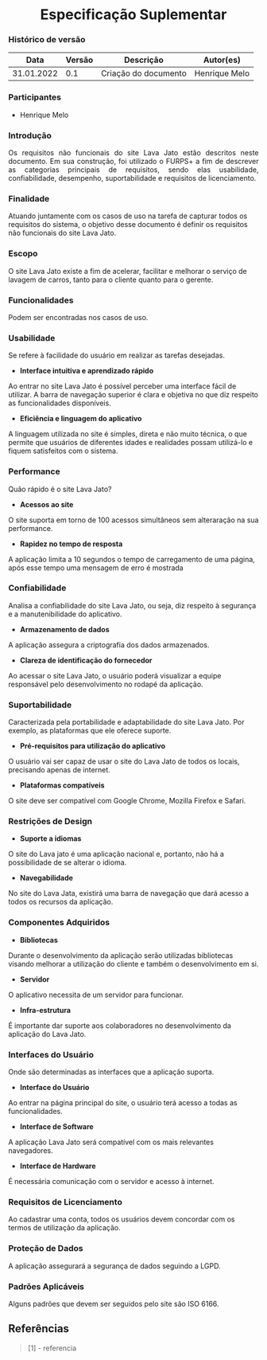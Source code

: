 # <center> Especificação Suplementar


### Histórico de versão<br>

|Data | Versão | Descrição | Autor(es)|
| -- | -- | -- | -- |
| 31.01.2022 | 0.1 | Criação do documento | Henrique Melo |

### Participantes

* Henrique Melo

### __Introdução__
<div align="justify"> 
    Os requisitos não funcionais do site Lava Jato estão descritos neste documento.
    Em sua construção, foi utilizado o FURPS+ a fim de descrever as categorias principais de requisitos, sendo elas usabilidade, confiabilidade, desempenho, suportabilidade e requisitos de licenciamento.
</div>

### __Finalidade__
Atuando juntamente com os casos de uso na tarefa de capturar todos os requisitos do sistema, o objetivo desse documento é definir os requisitos não funcionais do site Lava Jato.


### __Escopo__
O site Lava Jato existe a fim de acelerar, facilitar e melhorar o serviço de lavagem de carros, tanto para o cliente quanto para o gerente. 


### __Funcionalidades__
Podem ser encontradas nos casos de uso.

### __Usabilidade__
Se refere à facilidade do usuário em realizar as tarefas desejadas.

* __Interface intuitiva e aprendizado rápido__

Ao entrar no site Lava Jato é possível perceber uma interface fácil de utilizar. A barra de navegação superior é clara e objetiva no que diz respeito as funcionalidades disponíveis.


* __Eficiência e linguagem do aplicativo__

A linguagem utilizada no site é simples, direta e não muito técnica, o que permite que usuários de diferentes idades e realidades possam utilizá-lo e fiquem satisfeitos com o sistema.

### __Performance__
Quão rápido é o site Lava Jato?

* __Acessos ao site__

O site suporta em torno de 100 acessos simultâneos sem alteraração na sua performance.

* __Rapidez no tempo de resposta__

A aplicação limita a 10 segundos o tempo de carregamento de uma página, após esse tempo uma mensagem de erro é mostrada

### __Confiabilidade__
Analisa a confiabilidade do site Lava Jato, ou seja, diz respeito à segurança e a manutenibilidade do aplicativo.

* __Armazenamento de dados__

A aplicação assegura a criptografia dos dados armazenados.

* __Clareza de identificação do fornecedor__

Ao acessar o site Lava Jato, o usuário poderá visualizar a equipe responsável pelo desenvolvimento no rodapé da aplicação.


### __Suportabilidade__
Caracterizada pela portabilidade e adaptabilidade do site Lava Jato. Por exemplo, as plataformas que ele oferece suporte.

* __Pré-requisitos para utilização do aplicativo__

O usuário vai ser capaz de usar o site do Lava Jato de todos os locais, precisando apenas de internet.

* __Plataformas compatíveis__

O site deve ser compatível com Google Chrome, Mozilla Firefox e Safari.

### __Restrições de Design__

* __Suporte a idiomas__

O site do Lava jato é uma aplicação nacional e, portanto, não há a possibilidade de se alterar o idioma.

* __Navegabilidade__

No site do Lava Jata, existirá uma barra de navegação que dará acesso a todos os recursos da aplicação.

### __Componentes Adquiridos__

* __Bibliotecas__

Durante o desenvolvimento da aplicação serão utilizadas bibliotecas visando melhorar a utilização do cliente e também o desenvolvimento em si.

* __Servidor__

O aplicativo necessita de um servidor para funcionar.

* __Infra-estrutura__

É importante dar suporte aos colaboradores no desenvolvimento da aplicação do Lava Jato.


### __Interfaces do Usuário__
Onde são determinadas as interfaces que a aplicação suporta.

* __Interface do Usuário__

Ao entrar na página principal do site, o usuário terá acesso a todas as funcionalidades.

* __Interface de Software__

A aplicação Lava Jato será compatível com os mais relevantes navegadores.

* __Interface de Hardware__

É necessária comunicação com o servidor e acesso à internet.

### __Requisitos de Licenciamento__

Ao cadastrar uma conta, todos os usuários devem concordar com os termos de utilização da aplicação.

### __Proteção de Dados__

A aplicação assegurará a segurança de dados seguindo a LGPD.

### __Padrões Aplicáveis__

Alguns padrões que devem ser seguidos pelo site são ISO 6166.

## Referências

> [1] - referencia